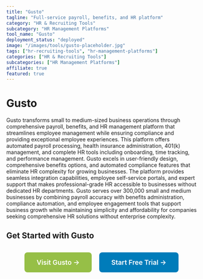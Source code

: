 ```yaml
---
title: "Gusto"
tagline: "Full-service payroll, benefits, and HR platform"
category: "HR & Recruiting Tools"
subcategory: "HR Management Platforms"
tool_name: "Gusto"
deployment_status: "deployed"
image: "/images/tools/gusto-placeholder.jpg"
tags: ["hr-recruiting-tools", "hr-management-platforms"]
categories: ["HR & Recruiting Tools"]
subcategories: ["HR Management Platforms"]
affiliate: true
featured: true
---
```


# Gusto

Gusto transforms small to medium-sized business operations through comprehensive payroll, benefits, and HR management platform that streamlines employee management while ensuring compliance and providing exceptional employee experiences. This platform offers automated payroll processing, health insurance administration, 401(k) management, and complete HR tools including onboarding, time tracking, and performance management. Gusto excels in user-friendly design, comprehensive benefits options, and automated compliance features that eliminate HR complexity for growing businesses. The platform provides seamless integration capabilities, employee self-service portals, and expert support that makes professional-grade HR accessible to businesses without dedicated HR departments. Gusto serves over 300,000 small and medium businesses by combining payroll accuracy with benefits administration, compliance automation, and employee engagement tools that support business growth while maintaining simplicity and affordability for companies seeking comprehensive HR solutions without enterprise complexity.

## Get Started with Gusto

<div style="text-align: center; margin: 2rem 0;">
  <a href="https://gusto.com" target="_blank" rel="noopener noreferrer" style="display: inline-block; background: #96BF47; color: white; padding: 1rem 2rem; text-decoration: none; border-radius: 8px; font-weight: 600; font-size: 1.1rem; margin-right: 1rem;">Visit Gusto →</a>
  <a href="https://gusto.com/product/pricing" target="_blank" rel="noopener noreferrer" style="display: inline-block; background: #007cba; color: white; padding: 1rem 2rem; text-decoration: none; border-radius: 8px; font-weight: 600; font-size: 1.1rem;">Start Free Trial →</a>
</div>